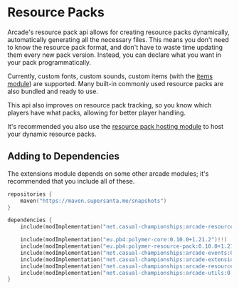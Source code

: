 # Resource Packs

Arcade's resource pack api allows for creating resource packs dynamically, automatically
generating all the necessary files. This means you don't need to know the resource pack
format, and don't have to waste time updating them every new pack version. Instead, you
can declare what you want in your pack programmatically.

Currently, custom fonts, custom sounds, custom items (with the [items module](../arcade-items/getting-started.md))
are supported. Many built-in commonly used resource packs are also bundled and ready to use.

This api also improves on resource pack tracking, so you know which players have what
packs, allowing for better player handling.

It's recommended you also use the [resource pack hosting module](../arcade-resource-pack-host/getting-started.md)
to host your dynamic resource packs.

## Adding to Dependencies

The extensions module depends on some other arcade modules; it's recommended that you
include all of these.

```kts
repositories {
    maven("https://maven.supersanta.me/snapshots")
}

dependencies {
    include(modImplementation("net.casual-championships:arcade-resource-pack:0.3.1-alpha.16+1.21.3")!!)

    include(modImplementation("eu.pb4:polymer-core:0.10.0+1.21.2")!!)
    include(modImplementation("eu.pb4:polymer-resource-pack:0.10.0+1.21.2")!!)
    include(modImplementation("net.casual-championships:arcade-events:0.3.1-alpha.16+1.21.3")!!)
    include(modImplementation("net.casual-championships:arcade-extensions:0.3.1-alpha.16+1.21.3")!!)
    include(modImplementation("net.casual-championships:arcade-resource-pack-host:0.3.1-alpha.16+1.21.3")!!)
    include(modImplementation("net.casual-championships:arcade-utils:0.3.1-alpha.16+1.21.3")!!)
}
```
